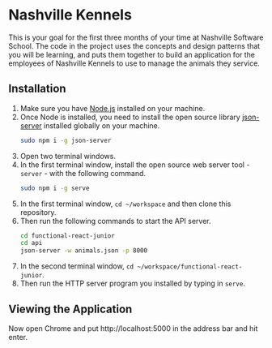 # Nashville Kennels

This is your goal for the first three months of your time at Nashville Software School. The code in the project uses the concepts and design patterns that you will be learning, and puts them together to build an application for the employees of Nashville Kennels to use to manage the animals they service.

## Installation

1. Make sure you have [Node.js](https://nodejs.org) installed on your machine.
1. Once Node is installed, you need to install the open source library [json-server](https://www.npmjs.com/package/json-server) installed globally on your machine.
    ```sh
    sudo npm i -g json-server
    ```
1. Open two terminal windows.
1. In the first terminal window, install the open source web server tool - `server` - with the following command.
    ```sh
    sudo npm i -g serve
    ```
1. In the first terminal window, `cd ~/workspace` and then clone this repository.
1. Then run the following commands to start the API server.
    ```sh
    cd functional-react-junior
    cd api
    json-server -w animals.json -p 8000
    ```
1. In the second terminal window, `cd ~/workspace/functional-react-junior`.
1. Then run the HTTP server program you installed by typing in `serve`.

## Viewing the Application

Now open Chrome and put http://localhost:5000 in the address bar and hit enter.

